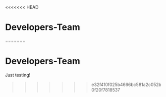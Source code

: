 <<<<<<< HEAD
# Developers-Team
=======
# Developers-Team
Just testing!
>>>>>>> e32f410f025b4666bc581a2c052b0f20f7818537
